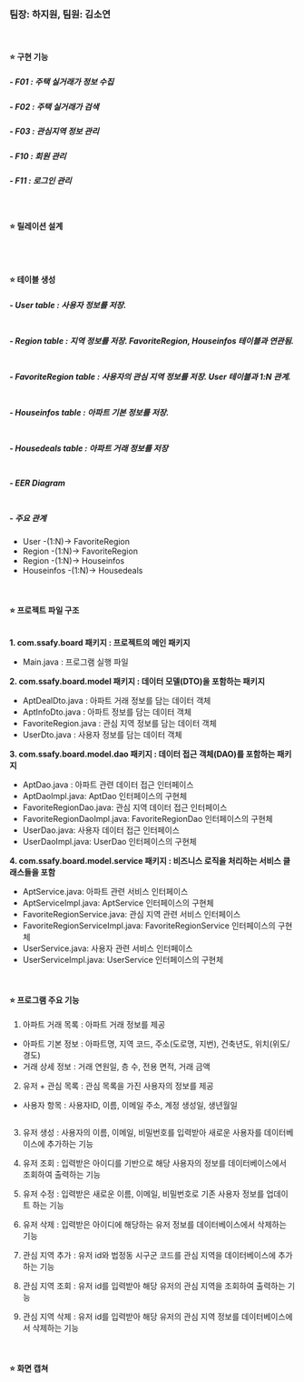 <h3 id="팀장-하지원-팀원-김소연">팀장: 하지원, 팀원: 김소연</h3>
<br />

<h4 id="⭐-구현-기능">⭐ <strong>구현 기능</strong></h4>
<h5 id="--f01--주택-실거래가-정보-수집">- F01 : 주택 실거래가 정보 수집</h5>
<h5 id="--f02--주택-실거래가-검색">- F02 : 주택 실거래가 검색</h5>
<h5 id="--f03--관심지역-정보-관리">- F03 : 관심지역 정보 관리</h5>
<h5 id="--f10--회원-관리">- F10 : 회원 관리</h5>
<h5 id="--f11--로그인-관리">- F11 : 로그인 관리</h5>
<br />

<h4 id="⭐-릴레이션-설계">⭐ <strong>릴레이션 설계</strong></h4>
<p><img alt="" src="https://velog.velcdn.com/images/ssossosso/post/17331289-6725-4a51-acb5-a8bebc710701/image.PNG" /></p>
<br />

<h4 id="⭐-테이블-생성">⭐ <strong>테이블 생성</strong></h4>
<h5 id="--user-table--사용자-정보를-저장">- User table : 사용자 정보를 저장.</h5>
<p><img alt="" src="https://velog.velcdn.com/images/ssossosso/post/b5f6debe-0301-42c4-b82c-e3c9c4d2c3ec/image.PNG" /></p>
<h5 id="--region-table--지역-정보를-저장-favoriteregion-houseinfos-테이블과-연관됨">- Region table : 지역 정보를 저장. FavoriteRegion, Houseinfos 테이블과 연관됨.</h5>
<p><img alt="" src="https://velog.velcdn.com/images/ssossosso/post/925435e3-6987-468c-b524-423ed76d7d44/image.PNG" /></p>
<h5 id="--favoriteregion-table--사용자의-관심-지역-정보를-저장-user-테이블과-1n-관계">- FavoriteRegion table : 사용자의 관심 지역 정보를 저장. User 테이블과 1:N 관계.</h5>
<p><img alt="" src="https://velog.velcdn.com/images/ssossosso/post/6bbc6d65-f42d-4cf5-b01b-ca8f3932c8a9/image.PNG" /></p>
<h5 id="--houseinfos-table--아파트-기본-정보를-저장">- Houseinfos table : 아파트 기본 정보를 저장.</h5>
<p><img alt="" src="https://velog.velcdn.com/images/ssossosso/post/5a8290eb-e298-4b89-8bb9-0ac6047ceaa3/image.PNG" /></p>
<h5 id="--housedeals-table--아파트-거래-정보를-저장">- Housedeals table : 아파트 거래 정보를 저장</h5>
<p><img alt="" src="https://velog.velcdn.com/images/ssossosso/post/09d9a628-5deb-4107-a732-fc8716c64020/image.PNG" /></p>
<h5 id="--eer-diagram">- EER Diagram</h5>
<p><img alt="" src="https://velog.velcdn.com/images/ssossosso/post/e640581d-9859-41ea-b2d3-ad8d77972fad/image.PNG" /></p>
<h5 id="--주요-관계">- 주요 관계</h5>
<ul>
<li>User -(1:N)-&gt; FavoriteRegion</li>
<li>Region -(1:N)-&gt; FavoriteRegion</li>
<li>Region -(1:N)-&gt; Houseinfos</li>
<li>Houseinfos -(1:N)-&gt; Housedeals</li>
</ul>
<br />


<h4 id="⭐-프로젝트-파일-구조">⭐ <strong>프로젝트 파일 구조</strong></h4>
<p><img alt="" src="https://velog.velcdn.com/images/ssossosso/post/f38f47a2-5554-4463-a268-ff1dce18bbad/image.PNG" /></p>
<p><strong>1. com.ssafy.board 패키지 : 프로젝트의 메인 패키지</strong></p>
<ul>
<li>Main.java : 프로그램 실행 파일</li>
</ul>
<p><strong>2. com.ssafy.board.model 패키지 : 데이터 모델(DTO)을 포함하는 패키지</strong></p>
<ul>
<li>AptDealDto.java : 아파트 거래 정보를 담는 데이터 객체</li>
<li>AptInfoDto.java : 아파트 정보를 담는 데이터 객체</li>
<li>FavoriteRegion.java : 관심 지역 정보를 담는 데이터 객체</li>
<li>UserDto.java : 사용자 정보를 담는 데이터 객체</li>
</ul>
<p><strong>3. com.ssafy.board.model.dao 패키지 : 데이터 접근 객체(DAO)를 포함하는 패키지</strong></p>
<ul>
<li>AptDao.java : 아파트 관련 데이터 접근 인터페이스</li>
<li>AptDaoImpl.java: AptDao 인터페이스의 구현체</li>
<li>FavoriteRegionDao.java: 관심 지역 데이터 접근 인터페이스</li>
<li>FavoriteRegionDaoImpl.java: FavoriteRegionDao 인터페이스의 구현체</li>
<li>UserDao.java: 사용자 데이터 접근 인터페이스</li>
<li>UserDaoImpl.java: UserDao 인터페이스의 구현체</li>
</ul>
<p><strong>4. com.ssafy.board.model.service 패키지 : 비즈니스 로직을 처리하는 서비스 클래스들을 포함</strong></p>
<ul>
<li>AptService.java: 아파트 관련 서비스 인터페이스</li>
<li>AptServiceImpl.java: AptService 인터페이스의 구현체</li>
<li>FavoriteRegionService.java: 관심 지역 관련 서비스 인터페이스</li>
<li>FavoriteRegionServiceImpl.java: FavoriteRegionService 인터페이스의 구현체</li>
<li>UserService.java: 사용자 관련 서비스 인터페이스</li>
<li>UserServiceImpl.java: UserService 인터페이스의 구현체</li>
</ul>
<br />

<h4 id="⭐-프로그램-주요-기능">⭐ <strong>프로그램 주요 기능</strong></h4>
<ol>
<li>아파트 거래 목록 : 아파트 거래 정보를 제공</li>
</ol>
<ul>
<li>아파트 기본 정보 : 아파트명, 지역 코드, 주소(도로명, 지번), 건축년도, 위치(위도/경도)</li>
<li>거래 상세 정보 : 거래 연원일, 층 수, 전용 면적, 거래 금액
<img alt="" src="https://velog.velcdn.com/images/ssossosso/post/1ed9b7ba-16d0-447e-98d3-c21555f4d685/image.PNG" /></li>
</ul>
<ol start="2">
<li>유저 + 관심 목록 : 관심 목록을 가진 사용자의 정보를 제공</li>
</ol>
<ul>
<li>사용자 항목 : 사용자ID, 이름, 이메일 주소, 계정 생성일, 생년월일</li>
</ul>
<p><img alt="" src="https://velog.velcdn.com/images/ssossosso/post/1c874503-d3a1-417a-b8e7-3a18d67ebca2/image.PNG" /></p>
<ol start="3">
<li><p>유저 생성 : 사용자의 이름, 이메일, 비밀번호를 입력받아 새로운 사용자를 데이터베이스에 추가하는 기능
<img alt="" src="https://velog.velcdn.com/images/ssossosso/post/3e96b014-47c1-46dc-9611-806289eb992e/image.PNG" />
<img alt="" src="https://velog.velcdn.com/images/ssossosso/post/a8dd6e89-0563-4df2-b686-de35de32e1b6/image.PNG" /></p>
</li>
<li><p>유저 조회 : 입력받은 아이디를 기반으로 해당 사용자의 정보를 데이터베이스에서 조회하여 출력하는 기능
<img alt="" src="https://velog.velcdn.com/images/ssossosso/post/32e0f6e0-c570-4262-be98-cdbf198ff5fa/image.PNG" />
<img alt="" src="https://velog.velcdn.com/images/ssossosso/post/d814ad25-f7b1-4ea8-871b-1951f17f860a/image.PNG" /></p>
</li>
<li><p>유저 수정 : 입력받은 새로운 이름, 이메일, 비밀번호로 기존 사용자 정보를 업데이트 하는 기능
<img alt="" src="https://velog.velcdn.com/images/ssossosso/post/74172682-af5d-41b4-af70-d84fdaef1669/image.PNG" />
<img alt="" src="https://velog.velcdn.com/images/ssossosso/post/ab4289e8-7413-4cf1-ad02-022902fd49f8/image.PNG" /></p>
</li>
<li><p>유저 삭제 : 입력받은 아이디에 해당하는 유저 정보를 데이터베이스에서 삭제하는 기능
<img alt="" src="https://velog.velcdn.com/images/ssossosso/post/c72c7918-a0d1-47ae-81d6-67a2baf5eb6d/image.PNG" />
<img alt="" src="https://velog.velcdn.com/images/ssossosso/post/63831cc0-5a33-4571-8b36-c4725f00bcbd/image.PNG" /></p>
</li>
<li><p>관심 지역 추가 : 유저 id와 법정동 시구군 코드를 관심 지역을 데이터베이스에 추가하는 기능
<img alt="" src="https://velog.velcdn.com/images/ssossosso/post/2353e4ba-2b2a-44cb-bdca-ba845ad29467/image.PNG" />
<img alt="" src="https://velog.velcdn.com/images/ssossosso/post/20b34111-10f8-4f09-bc38-a6b3508bbe8c/image.PNG" /></p>
</li>
<li><p>관심 지역 조회 : 유저 id를 입력받아 해당 유저의 관심 지역을 조회하여 출력하는 기능
<img alt="" src="https://velog.velcdn.com/images/ssossosso/post/a01e4215-6413-4cd6-86b8-cdf5d62922e0/image.PNG" />
<img alt="" src="https://velog.velcdn.com/images/ssossosso/post/f6b8e052-36e9-4ebc-b443-d15d15e26855/image.PNG" /></p>
</li>
<li><p>관심 지역 삭제 : 유저 id를 입력받아 해당 유저의 관심 지역 정보를 데이터베이스에서 삭제하는 기능
<img alt="" src="https://velog.velcdn.com/images/ssossosso/post/50b1af51-54c1-4a1d-8b52-7abe34879cd8/image.PNG" />
<img alt="" src="https://velog.velcdn.com/images/ssossosso/post/383cd0e5-6586-495d-88d5-772f28b4dbf0/image.PNG" /></p>
</li>
</ol>
<br />

<h4 id="⭐-화면-캡쳐">⭐ <strong>화면 캡쳐</strong></h4>
<p><img alt="" src="https://velog.velcdn.com/images/ssossosso/post/3ff86f02-f784-4a64-be67-71b989ec1f5f/image.gif" />
<img alt="" src="https://velog.velcdn.com/images/ssossosso/post/9d7060f5-1c14-4651-a912-547407148514/image.gif" /></p>